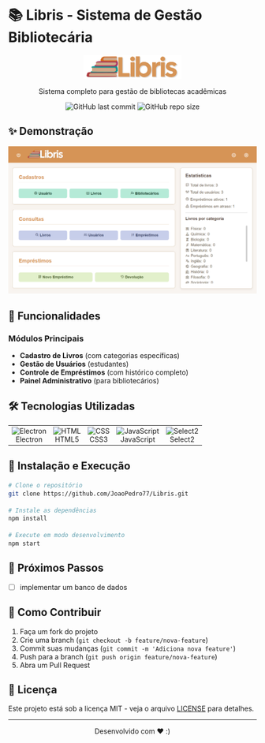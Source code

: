 
# 📚 Libris - Sistema de Gestão Bibliotecária

<div align="center">
  <img src="assets/libris-logo.png" width="200" alt="Logo Libris">
  <p>Sistema completo para gestão de bibliotecas acadêmicas</p>
  
  ![GitHub last commit](https://img.shields.io/github/last-commit/JoaoPedro77/Libris)
  ![GitHub repo size](https://img.shields.io/github/repo-size/JoaoPedro77/Libris)
</div>

## ✨ Demonstração

![Interface do Sistema](assets/screenshot.png)

## 🚀 Funcionalidades

### Módulos Principais
- **Cadastro de Livros** (com categorias específicas)
- **Gestão de Usuários** (estudantes)
- **Controle de Empréstimos** (com histórico completo)
- **Painel Administrativo** (para bibliotecários)

## 🛠 Tecnologias Utilizadas

<table>
  <tr>
    <td align="center">
      <img src="https://cdn.jsdelivr.net/gh/devicons/devicon/icons/electron/electron-original.svg" width="40" alt="Electron"/>
      <br>Electron
    </td>
    <td align="center">
      <img src="https://cdn.jsdelivr.net/gh/devicons/devicon/icons/html5/html5-original.svg" width="40" alt="HTML"/>
      <br>HTML5
    </td>
    <td align="center">
      <img src="https://cdn.jsdelivr.net/gh/devicons/devicon/icons/css3/css3-original.svg" width="40" alt="CSS"/>
      <br>CSS3
    </td>
    <td align="center">
      <img src="https://cdn.jsdelivr.net/gh/devicons/devicon/icons/javascript/javascript-original.svg" width="40" alt="JavaScript"/>
      <br>JavaScript
    </td>
    <td align="center"> <img src="https://select2.org/images/select2-logo.png" width="40" alt="Select2"/> <br>Select2 </td>
    
  </tr>
</table>

## 🔧 Instalação e Execução

```bash
# Clone o repositório
git clone https://github.com/JoaoPedro77/Libris.git

# Instale as dependências
npm install

# Execute em modo desenvolvimento
npm start
````

## 📌 Próximos Passos

- [ ] implementar um banco de dados

## 🤝 Como Contribuir

1. Faça um fork do projeto
2. Crie uma branch (`git checkout -b feature/nova-feature`)
3. Commit suas mudanças (`git commit -m 'Adiciona nova feature'`)
4. Push para a branch (`git push origin feature/nova-feature`)
5. Abra um Pull Request

## 📄 Licença

Este projeto está sob a licença MIT - veja o arquivo [LICENSE](LICENSE) para detalhes.

---

<div align="center">
  Desenvolvido com ❤️ :)</a>
</div>
